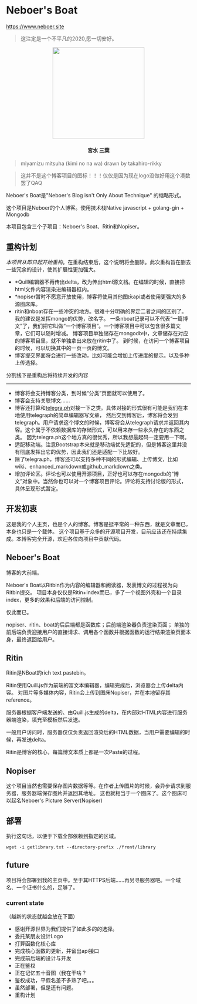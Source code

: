 # Neboer's Boat
https://www.neboer.site

> 这注定是一个不平凡的2020,愿一切安好。

<p align="center"><img src="https://bit.ly/2TMhT93" width="250"></p>

<h4 align="center">宮水 三葉</h4>

> miyamizu mitsuha (kimi no na wa) drawn by takahiro-rikky

> 这并不是这个博客项目的图标！！！仅仅是因为现在logo没做好用这个凑数罢了QAQ

Neboer's Boat是"Neboer's Blog isn't Only About Technique"
的缩略形式。

这个项目是Neboer的个人博客。使用技术栈Native javascript + golang-gin + Mongodb

本项目包含三个子项目：Neboer's Boat、Ritin和Nopiser。

## 重构计划

*本项目从即日起开始重构*。在重构结束后，这个说明将会删除。此次重构旨在删去一些冗余的设计，使其扩展性更加强大。

- *Quill编辑器不再传出delta，改为传出html源文档。在编辑的时候，直接把html文件内容渲染进编辑器框内。
- *nopiser暂时不愿意开放使用，博客将使用其他图床api或者使用更强大的多源图床库。
- ritin和nboat存在一些冲突的地方。很难十分明确的界定二者之间的区别了。我的建议是发挥mongo的优势，改名字。
一条nboat记录可以不代表“一篇博文”了，我们把它叫做“一个博客项目”。一个博客项目中可以包含很多篇文章，它们可以随时增减。
博客项目单独储存在mongodb中，文章储存在对应的博客项目里，就不单独拿出来放在ritin中了。
到时候，在访问一个博客项目的时候，可以切换其中的一页一页的博文。
- 博客提交界面将会进行一些改动，比如可能会增加上传进度的提示。以及多种上传选择。

分割线下是重构后将持续开发的内容
<hr>

- 博客将会支持博客分类，到时候“分类”页面就可以使用了。
- 博客会支持关联博文……
- 博客还打算和[telegra.ph](https://telegra.ph)对接一下之类。具体对接的形式很有可能是我们在本地使用telegraph的简单编辑器写文章，
然后交到博客后，博客将会发到telegraph。用户请求这个博文的时候，博客将会从telegraph请求并返回其内容。这个属于不依赖数据库的存储形式，可以用来存一些永久存在的东西之类。
因为telegra.ph这个地方真的很优秀，所以我想最起码一定要用一下啊。
- 适配移动端。注意Bootstrap本来就是移动端优先适配的，但是博客这里并没有彻底发挥出它的优势，因此我们还是适配一下比较好。
- 除了telegra.ph，博客还可以支持多种不同的形式编辑、上传博文，比如wiki、enhanced_markdown或github_markdown之类。
- 增加评论区。评论也可以使用开源项目，正好也可以存在mongodb的“博文”对象中。当然你也可以对一个博客项目评论。评论将支持讨论版的形式，具体呈现形式暂定。

## 开发初衷
这是我的个人主页，也是个人的博客。博客是挺平常的一种东西，就是文章而已，本身也只是一个载体。
这个项目基于众多的开源项目开发，目前应该还在持续集成。本博客完全开源，欢迎各位向项目中贡献代码。

## Neboer's Boat
博客的大前端。

Neboer's Boat以Ritbin作为内容的编辑器和阅读器，发表博文的过程视为向Ritbin提交。
项目本身仅仅是Ritin+index而已，多了一个视图外壳和一个目录index，更多的效果和后端的访问控制。

仅此而已。

nopiser、ritin、boat的后后端都是函数库；后前端渲染器负责渲染页面；
单独的前后端负责迎接用户的直接请求、调用各个函数并根据函数的运行结果渲染页面本身，最终返回给用户。
## Ritin
Ritin是NBoat的rich text pastebin。

Ritin使用Quill.js作为前端的富文本编辑器，编辑完成后，浏览器会上传delta内容。
对图片等多媒体内容，Ritin会上传到图床Nopiser，并在本地留存其reference。

服务器根据客户端发送的、由Quill.js生成的delta，在内部对HTML内容进行服务器端渲染，填充至模板然后发送。

一般用户访问时，服务器仅仅负责返回渲染后的HTML数据，当用户需要编辑的时候，再发送delta。

Ritin是博客的核心，每篇博文本质上都是一次Paste的过程。
## Nopiser
这个项目当然也需要保存图片数据等等。在作者上传图片的时候，会异步请求到服务器，服务器端保存图片并返回其地址。
这也就相当于一个图床了。这个图床可以起名Neboer's Picture Server(Nopiser)
## 部署
执行这句话，以便于下载全部依赖到指定的区域。
```shell script
wget -i getlibrary.txt --directory-prefix ./front/library
``` 
## future
项目将会部署到我的主页中。至于其HTTPS后端……再另寻服务器吧。一个域名、一个证书什么的，足够了。


### current state
（越新的状态就越会放在下面）
- 感谢开源世界为我们提供了如此多的的选择。
- 委托某朋友设计Logo
- 打算函数化核心库
- 完成核心函数的更新，并留出api接口
- 完成前后端的设计与开发
- 正在鉴权
- 正在记忆五十音图（我在干啥？
- 鉴权成功，平假名差不多熟了吧。。。
- 虽然部署，但是还有问题。
- 重构计划